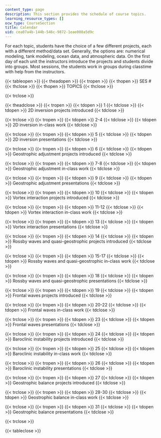 ```yaml
---
content_type: page
description: This section provides the schedule of course topics.
learning_resource_types: []
ocw_type: CourseSection
title: Calendar
uid: cea07a4b-144b-546c-9872-1eae008a5d9c
---
```


For each topic, students have the choice of a few different projects, each with a different method/data set. Generally, the options are: numerical modeling, tank modeling, ocean data, and atmospheric data. On the first day of each unit the instructors introduce the projects and students divide into groups. Most sessions, the students work in groups during classtime with help from the instructors.

{{< tableopen >}}
{{< theadopen >}}
{{< tropen >}}
{{< thopen >}}
SES #
{{< thclose >}}
{{< thopen >}}
TOPICS
{{< thclose >}}

{{< trclose >}}

{{< theadclose >}}
{{< tropen >}}
{{< tdopen >}}
1
{{< tdclose >}}
{{< tdopen >}}
2D inversion projects introduced
{{< tdclose >}}

{{< trclose >}}
{{< tropen >}}
{{< tdopen >}}
2-4
{{< tdclose >}}
{{< tdopen >}}
2D inversion in-class work
{{< tdclose >}}

{{< trclose >}}
{{< tropen >}}
{{< tdopen >}}
5
{{< tdclose >}}
{{< tdopen >}}
2D inversion presentations
{{< tdclose >}}

{{< trclose >}}
{{< tropen >}}
{{< tdopen >}}
6
{{< tdclose >}}
{{< tdopen >}}
Geostrophic adjustment projects introduced
{{< tdclose >}}

{{< trclose >}}
{{< tropen >}}
{{< tdopen >}}
7-8
{{< tdclose >}}
{{< tdopen >}}
Geostrophic adjustment in-class work
{{< tdclose >}}

{{< trclose >}}
{{< tropen >}}
{{< tdopen >}}
9
{{< tdclose >}}
{{< tdopen >}}
Geostrophic adjustment presentations
{{< tdclose >}}

{{< trclose >}}
{{< tropen >}}
{{< tdopen >}}
10
{{< tdclose >}}
{{< tdopen >}}
Vortex interaction projects introduced
{{< tdclose >}}

{{< trclose >}}
{{< tropen >}}
{{< tdopen >}}
11-12
{{< tdclose >}}
{{< tdopen >}}
Vortex interaction in-class work
{{< tdclose >}}

{{< trclose >}}
{{< tropen >}}
{{< tdopen >}}
13
{{< tdclose >}}
{{< tdopen >}}
Vortex interaction presentations
{{< tdclose >}}

{{< trclose >}}
{{< tropen >}}
{{< tdopen >}}
14
{{< tdclose >}}
{{< tdopen >}}
Rossby waves and quasi-geostrophic projects introduced
{{< tdclose >}}

{{< trclose >}}
{{< tropen >}}
{{< tdopen >}}
15-17
{{< tdclose >}}
{{< tdopen >}}
Rossby waves and quasi-geostrophic in-class work
{{< tdclose >}}

{{< trclose >}}
{{< tropen >}}
{{< tdopen >}}
18
{{< tdclose >}}
{{< tdopen >}}
Rossby waves and quasi-geostrophic presentations
{{< tdclose >}}

{{< trclose >}}
{{< tropen >}}
{{< tdopen >}}
19
{{< tdclose >}}
{{< tdopen >}}
Frontal waves projects introduced
{{< tdclose >}}

{{< trclose >}}
{{< tropen >}}
{{< tdopen >}}
20-22
{{< tdclose >}}
{{< tdopen >}}
Frontal waves in-class work
{{< tdclose >}}

{{< trclose >}}
{{< tropen >}}
{{< tdopen >}}
23
{{< tdclose >}}
{{< tdopen >}}
Frontal waves presentations
{{< tdclose >}}

{{< trclose >}}
{{< tropen >}}
{{< tdopen >}}
24
{{< tdclose >}}
{{< tdopen >}}
Baroclinic instability projects introduced
{{< tdclose >}}

{{< trclose >}}
{{< tropen >}}
{{< tdopen >}}
25
{{< tdclose >}}
{{< tdopen >}}
Baroclinic instability in-class work
{{< tdclose >}}

{{< trclose >}}
{{< tropen >}}
{{< tdopen >}}
26
{{< tdclose >}}
{{< tdopen >}}
Baroclinic instability presentations
{{< tdclose >}}

{{< trclose >}}
{{< tropen >}}
{{< tdopen >}}
27
{{< tdclose >}}
{{< tdopen >}}
Geostrophic balance projects introduced
{{< tdclose >}}

{{< trclose >}}
{{< tropen >}}
{{< tdopen >}}
28-30
{{< tdclose >}}
{{< tdopen >}}
Geostrophic balance in-class work
{{< tdclose >}}

{{< trclose >}}
{{< tropen >}}
{{< tdopen >}}
31
{{< tdclose >}}
{{< tdopen >}}
Geostrophic balance presentations
{{< tdclose >}}

{{< trclose >}}

{{< tableclose >}}